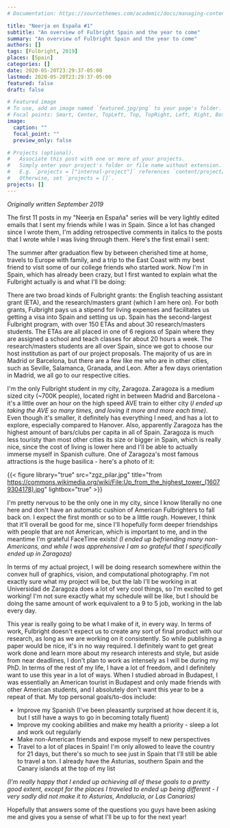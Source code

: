 ```yaml
---
# Documentation: https://sourcethemes.com/academic/docs/managing-content/

title: "Neerja en España #1"
subtitle: "An overview of Fulbright Spain and the year to come"
summary: "An overview of Fulbright Spain and the year to come"
authors: []
tags: [Fulbright, 2019]
places: [Spain]
categories: []
date: 2020-05-20T23:29:37-05:00
lastmod: 2020-05-20T23:29:37-05:00
featured: false
draft: false

# Featured image
# To use, add an image named `featured.jpg/png` to your page's folder.
# Focal points: Smart, Center, TopLeft, Top, TopRight, Left, Right, BottomLeft, Bottom, BottomRight.
image:
  caption: ""
  focal_point: ""
  preview_only: false

# Projects (optional).
#   Associate this post with one or more of your projects.
#   Simply enter your project's folder or file name without extension.
#   E.g. `projects = ["internal-project"]` references `content/project/deep-learning/index.md`.
#   Otherwise, set `projects = []`.
projects: []
---
```


*Originally written September 2019*

The first 11 posts in my "Neerja en España" series will be very lightly edited emails that I sent my friends while I was in Spain. Since a lot has changed since I wrote them, I'm adding retrospective comments in italics to the posts that I wrote while I was living through them. Here's the first email I sent:

The summer after graduation flew by between cherished time at home, travels to Europe with family, and a trip to the East Coast with my best friend to visit some of our college friends who started work. Now I'm in Spain, which has already been crazy, but I first wanted to explain what the Fulbright actually is and what I'll be doing:

There are two broad kinds of Fulbright grants: the English teaching assistant grant (ETA), and the research/masters grant (which I am here on). For both grants, Fulbright pays us a stipend for living expenses and facilitates us getting a visa into Spain and setting us up. Spain has the second-largest Fulbright program, with over 150 ETAs and about 30 research/masters students. The ETAs are all placed in one of 6 regions of Spain where they are assigned a school and teach classes for about 20 hours a week. The research/masters students are all over Spain, since we got to choose our host institution as part of our project proposals. The majority of us are in Madrid or Barcelona, but there are a few like me who are in other cities, such as Seville, Salamanca, Granada, and Leon. After a few days orientation in Madrid, we all go to our respective cities.

I'm the only Fulbright student in my city, Zaragoza. Zaragoza is a medium sized city (~700K people), located right in between Madrid and Barcelona - it's a little over an hour on the high speed AVE train to either city (*I ended up taking the AVE so many times, and loving it more and more each time)*. Even though it's smaller, it definitely has everything I need, and has a lot to explore, especially compared to Hanover. Also, apparently Zaragoza has the highest amount of bars/clubs per capita in all of Spain. Zaragoza is much less touristy than most other cities its size or bigger in Spain, which is really nice, since the cost of living is lower here and I'll be able to actually immerse myself in Spanish culture. One of Zaragoza's most famous attractions is the huge basilica - here's a photo of it:

 {{< figure library="true" src="zgz_pilar.jpg" title="from https://commons.wikimedia.org/wiki/File:Up_from_the_highest_tower_(16079304178).jpg" lightbox="true" >}}

I'm pretty nervous to be the only one in my city, since I know literally no one here and don't have an automatic cushion of American Fulbrighters to fall back on. I expect the first month or so to be a little rough. However, I think that it'll overall be good for me, since I'll hopefully form deeper friendships with people that are not American, which is important to me, and in the meantime I'm grateful FaceTime exists! *(I ended up befriending many non-Americans, and while I was apprehensive I am so grateful that I specifically ended up in Zaragoza)*

In terms of my actual project, I will be doing research somewhere within the convex hull of graphics, vision, and computational photography. I'm not exactly sure what my project will be, but the lab I'll be working in at Universidad de Zaragoza does a lot of very cool things, so I'm excited to get working! I'm not sure exactly what my schedule will be like, but I should be doing the same amount of work equivalent to a 9 to 5 job, working in the lab every day.

This year is really going to be what I make of it, in every way. In terms of work, Fulbright doesn't expect us to create any sort of final product with our research, as long as we are working on it consistently. So while publishing a paper would be nice, it's in no way required. I definitely want to get great work done and learn more about my research interests and style, but aside from near deadlines, I don't plan to work as intensely as I will be during my PhD. In terms of the rest of my life, I have a lot of freedom, and I definitely want to use this year in a lot of ways. When I studied abroad in Budapest, I was essentially an American tourist in Budapest and only made friends with other American students, and I absolutely don't want this year to be a repeat of that. My top personal goals/to-dos include:

- Improve my Spanish (I've been pleasantly surprised at how decent it is, but I still have a ways to go in becoming totally fluent)
- Improve my cooking abilities and make my health a priority - sleep a lot and work out regularly
- Make non-American friends and expose myself to new perspectives
- Travel to a lot of places in Spain! I'm only allowed to leave the country for 21 days, but there's so much to see just in Spain that I'll still be able to travel a ton. I already have the Asturias, southern Spain and the Canary islands at the top of my list

*(I'm really happy that I ended up achieving all of these goals to a pretty good extent, except for the places I traveled to ended up being different - I very sadly did not make it to Asturias, Andalucia, or Las Canarias)*

Hopefully that answers some of the questions you guys have been asking me and gives you a sense of what I'll be up to for the next year!